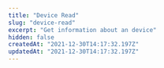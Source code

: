 ```yaml
---
title: "Device Read"
slug: "device-read"
excerpt: "Get information about an device"
hidden: false
createdAt: "2021-12-30T14:17:32.197Z"
updatedAt: "2021-12-30T14:17:32.197Z"
---
```

